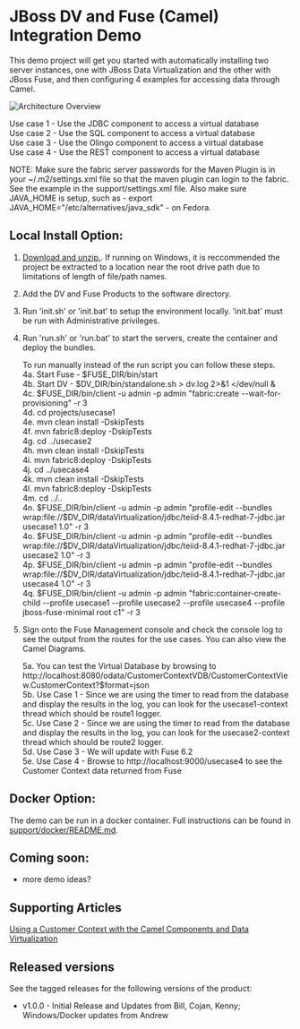 JBoss DV and Fuse (Camel) Integration Demo
======================================
This demo project will get you started with automatically installing two server instances, one with JBoss Data Virtualization and the other with JBoss Fuse, and then configuring 4 examples for accessing data through Camel.
  
  ![Architecture Overview](https://github.com/jbossdemocentral/dv-fuse-integration-demo/blob/master/docs/demo-images/demoarchitectureoverview.png)
  
  Use case 1 - Use the JDBC component to access a virtual database  
  Use case 2 - Use the SQL component to access a virtual database  
  Use case 3 - Use the Olingo component to access a virtual database  
  Use case 4 - Use the REST component to access a virtual database  
  
  NOTE:  Make sure the fabric server passwords for the Maven Plugin is in your ~/.m2/settings.xml file so that the maven plugin can login to the fabric.  See the example in the support/settings.xml file.  Also make sure JAVA_HOME is setup, such as - export JAVA_HOME="/etc/alternatives/java_sdk" - on Fedora.  
  
Local Install Option:  
---------------------    

1. [Download and unzip.](https://github.com/DataVirtualizationByExample/dv-fuse-integration-demo/archive/master.zip).  If running on Windows, it is reccommended the project be extracted to a location near the root drive path due to limitations of length of file/path names.  
  
2. Add the DV and Fuse Products to the software directory.  
  
3. Run 'init.sh' or 'init.bat' to setup the environment locally. 'init.bat' must be run with Administrative privileges.  
  
4. Run 'run.sh' or 'run.bat' to start the servers, create the container and deploy the bundles.  
  
    To run manually instead of the run script you can follow these steps.    
    4a. Start Fuse - $FUSE_DIR/bin/start  
    4b. Start DV - $DV_DIR/bin/standalone.sh > dv.log 2>&1 </dev/null &   
    4c. $FUSE_DIR/bin/client -u admin -p admin "fabric:create --wait-for-provisioning" -r 3  
    4d. cd projects/usecase1  
    4e. mvn clean install -DskipTests   
    4f. mvn fabric8:deploy -DskipTests   
    4g. cd ../usecase2  
    4h. mvn clean install -DskipTests  
    4i. mvn fabric8:deploy -DskipTests   
    4j. cd ../usecase4  
    4k. mvn clean install -DskipTests   
    4l. mvn fabric8:deploy -DskipTests   
    4m. cd ../..  
    4n. $FUSE_DIR/bin/client -u admin -p admin "profile-edit --bundles wrap:file://$DV_DIR/dataVirtualization/jdbc/teiid-8.4.1-redhat-7-jdbc.jar usecase1 1.0" -r 3   
    4o. $FUSE_DIR/bin/client -u admin -p admin "profile-edit --bundles wrap:file://$DV_DIR/dataVirtualization/jdbc/teiid-8.4.1-redhat-7-jdbc.jar usecase2 1.0" -r 3   
    4p. $FUSE_DIR/bin/client -u admin -p admin "profile-edit --bundles wrap:file://$DV_DIR/dataVirtualization/jdbc/teiid-8.4.1-redhat-7-jdbc.jar usecase4 1.0" -r 3  
    4q. $FUSE_DIR/bin/client -u admin -p admin "fabric:container-create-child --profile usecase1 --profile usecase2 --profile usecase4 --profile jboss-fuse-minimal root c1" -r 3   
  
5. Sign onto the Fuse Management console and check the console log to see the output from the routes for the use cases.  You can also view the Camel Diagrams.  
  
    5a. You can test the Virtual Database by browsing to http://localhost:8080/odata/CustomerContextVDB/CustomerContextView.CustomerContext?$format=json  
    5b. Use Case 1 - Since we are using the timer to read from the database and display the results in the log, you can look for the usecase1-context thread which should be route1 logger.  
    5c. Use Case 2 - Since we are using the timer to read from the database and display the results in the log, you can look for the usecase2-context thread which should be route2 logger.  
    5d. Use Case 3 - We will update with Fuse 6.2  
    5e. Use Case 4 - Browse to http://localhost:9000/usecase4 to see the Customer Context data returned from Fuse  
  

Docker Option:  
------------  
  
The demo can be run in a docker container. Full instructions can be found in [support/docker/README.md](support/docker/README.md).  
  
Coming soon:  
------------  
   
   * more demo ideas?  


Supporting Articles  
-------------------  

  [Using a Customer Context with the Camel Components and Data Virtualization](http://www.ossmentor.com/2015/03/using-customer-context-with-fuse.html)

Released versions
-----------------

See the tagged releases for the following versions of the product:

- v1.0.0 - Initial Release and Updates from Bill, Cojan, Kenny; Windows/Docker updates from Andrew
